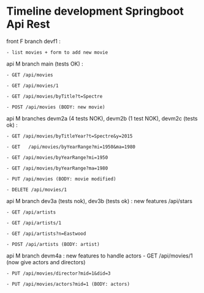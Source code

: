 # Timeline development Springboot Api Rest

front F branch devf1 : 
	
	- list movies + form to add new movie

api M branch main (tests OK) : 

	- GET /api/movies
	
	- GET /api/movies/1
	
	- GET /api/movies/byTitle?t=Spectre
	
	- POST /api/movies (BODY: new movie)

api M branches devm2a (4 tests NOK), devm2b (1 test NOK), devm2c (tests ok) :
	
	- GET /api/movies/byTitleYear?t=Spectre&y=2015
	
	- GET	/api/movies/byYearRange?mi=1950&ma=1980
	
	- GET /api/movies/byYearRange?mi=1950
	
	- GET /api/movies/byYearRange?ma=1980
	
	- PUT /api/movies (BODY: movie modified)
	
	- DELETE /api/movies/1

api M branch dev3a (tests nok), dev3b (tests ok) : new features /api/stars

	- GET /api/artists
	
	- GET /api/artists/1
	
	- GET /api/artists?n=Eastwood
	
	- POST /api/artists (BODY: artist)

api M branch devm4a : new features to handle actors
	- GET /api/movies/1  (now give actors and directors)

	- PUT /api/movies/director?mid=1&did=3

	- PUT /api/movies/actors?mid=1 (BODY: actors)
